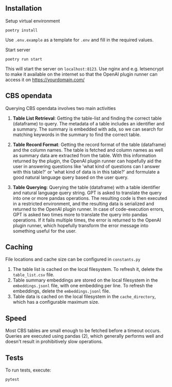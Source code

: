 ## Installation

Setup virtual environment

    poetry install

Use `.env.example` as a template for `.env` and fill in the required values.

Start server

    poetry run start

This will start the server on `localhost:8123`. Use nginx and e.g. letsencrypt to make it available on the internet
so that the OpenAI plugin runner can access it on https://yourdomain.com/


## CBS opendata

Querying CBS opendata involves two main activities

1. **Table List Retrieval**: Getting the table-list and finding the correct table (dataframe) to query.
   The metadata of a table includes an identifier and a summary. The summary is embedded with ada,
   so we can search for matching keywords in the summary to find the correct table.

2. **Table Record Format**: Getting the record format of the table (dataframe) and the column names. The table is fetched and
   column names as well as summary data are extracted from the table. With this information returned by the
   plugin, the OpenAI plugin runner can hopefully aid the user in answering questions like 'what kind of
   questions can I answer with this table?' or 'what kind of data is in this table?' and formulate a good
   natural language query based on the user query.

3. **Table Querying**: Querying the table (dataframe) with a table identifier and natural language query string. GPT is asked
   to translate the query into one or more pandas operations. The resulting code is then executed in a
   restricted environment, and the resulting data is serialized and returned to the OpenAI plugin runner.
   In case of code-execution errors, GPT is asked two times more to translate the query into pandas
   operations. If it fails multiple times, the error is returned to the OpenAI plugin runner, which hopefully
   transform the error message into something useful for the user.

## Caching

File locations and cache size can be configured in `constants.py`

1. The table list is cached on the local filesystem. To refresh it, delete the `table_list.csv` file.
2. Table summary embeddings are stored on the local filesystem in the `embeddings.jsonl` file, with one embedding per line. To refresh the embeddings, delete the `embeddings.jsonl` file.
3. Table data is cached on the local filesystem in the `cache_directory`, which has a configurable maximum size.

## Speed

Most CBS tables are small enough to be fetched before a timeout occurs.
Queries are executed using pandas (2), which generally performs well and doesn't result in prohibitively
slow operations.

## Tests

To run tests, execute:

    pytest
